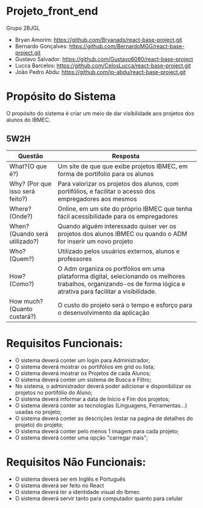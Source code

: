 # Projeto_front_end
Grupo 2BJGL

- Bryan Amorim: https://github.com/Bryanads/react-base-project.git
- Bernardo Gonçalves: https://github.com/BernardoMGG/react-base-project.git
- Gustavo Salvador: https://github.com/Gustavo6080/react-base-project
- Lucca Barcelos: https://github.com/CelosLucca/react-base-project.git
- João Pedro Abdu: https://github.com/jp-abdu/react-base-project.git

# Propósito do Sistema

O propósito do sistema é criar um meio de dar visibilidade aos projetos dos alunos do IBMEC.

## 5W2H

|Questão|Resposta|
|-------|--------|
|What?(O que é?)|Um site de que que exibe projetos IBMEC, em forma de portifolio para os alunos | 
|Why? (Por que isso será feito?)|Para valorizar os projetos dos alunos, com portifólios, e facilitar o acesso dos empregadores aos mesmos |
|Where? (Onde?)|Online, em um site do próprio IBMEC que tenha fácil acessibilidade para os empregadores |
|When? (Quando será utilizado?)|Quando alguém interessado quiser ver os projetos dos alunos IBMEC ou quando o ADM for inserir um novo projeto|
|Who? (Quem?)|Utilizado pelos usuários externos, alunos e professores|
|How? (Como?)|O Adm organiza os portfólios em uma plataforma digital, selecionando os melhores trabalhos, organizando-os de forma lógica e atrativa para facilitar a visibilidade.|
|How much? (Quanto custará?)|O custo do projeto será o tempo e esforço para o desenvolvimento da aplicação|



# Requisitos Funcionais:
- O sistema deverá conter um login para Administrador;
- O sistema deverá mostrar os portifólios em grid ou lista;
- O sistema deverá mostrar os Projetos de cada Alunos;
- O sistema deverá conter um sistema de Busca e Filtro;
- No sistema, o administrador deverá poder adicionar e disponibilizar os projetos no portifólio do Aluno;
- O sistema deverá informar a data de Início e Fim dos projetos;
- O sistema deverá conter as tecnologias (Linguagens, Ferramentas...) usadas no projeto;
- O sistema deverá conter as descrições (estar na pagina de detalhes do projeto) do projeto;
- O sistema deverá conter pelo menos 1 imagem para cada projeto;
- O sistema deverá conter uma opção "carregar mais";

# Requisitos Não Funcionais:
- O sistema deverá ser em Inglês e Português
- O sistema deverá ser feito no React
- O sistema deverá ter a identidade visual do Ibmec
- O sistema deverá servir tanto para computador quanto para celular


